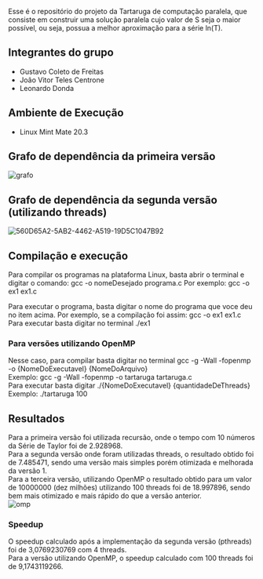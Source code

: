 
Esse é o repositório do projeto da Tartaruga de computação paralela, que consiste em 
construir uma solução paralela cujo valor de S seja o maior possível, ou seja,
possua a melhor aproximação para a série ln(T).

## Integrantes do grupo

- Gustavo Coleto de Freitas
- João Vitor Teles Centrone
- Leonardo Donda

## Ambiente de Execução
- Linux Mint Mate 20.3

## Grafo de dependência da primeira versão


![grafo](https://user-images.githubusercontent.com/62111019/167527932-3af0195c-c2eb-42e8-8023-0ac1aff2db9d.PNG)

## Grafo de dependência da segunda versão (utilizando threads)

![560D65A2-5AB2-4462-A519-19D5C1047B92](https://user-images.githubusercontent.com/71039126/167527163-62e8630e-7d17-4d94-bd6a-b5f92c5b876f.png)

## Compilação e execução

Para compilar os programas na plataforma Linux, basta abrir o terminal e digitar o comando: gcc -o nomeDesejado programa.c Por exemplo: gcc -o ex1 ex1.c

Para executar o programa, basta digitar o nome do programa que voce deu no item acima. Por exemplo, se a compilação foi assim: gcc -o ex1 ex1.c Para executar basta digitar no terminal ./ex1

### Para versões utilizando OpenMP
Nesse caso, para compilar basta digitar no terminal gcc -g -Wall -fopenmp -o {NomeDoExecutavel} {NomeDoArquivo}<br/>
Exemplo: gcc -g -Wall -fopenmp -o tartaruga tartaruga.c<br/>
Para executar basta digitar ./{NomeDoExecutavel} {quantidadeDeThreads}<br/>
Exemplo: ./tartaruga 100

## Resultados

Para a primeira versão foi utilizada recursão, onde o tempo com 10 números da Série de Taylor foi de 2.928968.<br/>
Para a segunda versão onde foram utilizadas threads, o resultado obtido foi de 7.485471, sendo uma versão mais simples porém otimizada e melhorada da versão 1.</br>
Para a terceira versão, utilizando OpenMP o resultado obtido para um valor de 10000000 (dez milhões) utilizando 100 threads foi de 18.997896, sendo bem mais otimizado e mais rápido do que a versão anterior.<br/>
![omp](https://user-images.githubusercontent.com/62111019/168712645-75373487-2994-48aa-923c-71e60edde205.PNG)



### Speedup
O speedup calculado após a implementação da segunda versão (pthreads) foi de 3,0769230769 com 4 threads.<br/>
Para a versão utilizando OpenMP, o speedup calculado com 100 threads foi de 9,1743119266.

